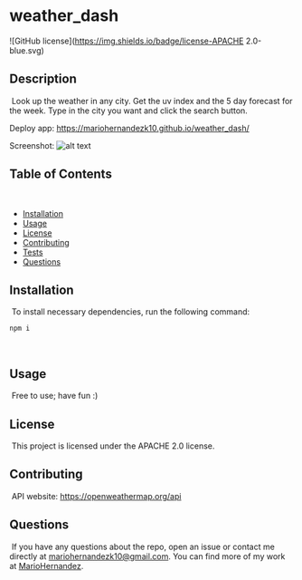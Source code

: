# weather_dash
![GitHub license](https://img.shields.io/badge/license-APACHE 2.0-blue.svg)
​
## Description
​
Look up the weather in any city. Get the uv index and the 5 day forecast for the week. Type in the 
city you want and click the search button.

Deploy app: https://mariohernandezk10.github.io/weather_dash/

Screenshot:
![alt text](https://github.com/mariohernandezk10/weather_dash/img/SS.png)
​
## Table of Contents 
​
* [Installation](#installation)
​
* [Usage](#usage)
​
* [License](#license)
​
* [Contributing](#contributing)
​
* [Tests](#tests)
​
* [Questions](#questions)
​
## Installation
​
To install necessary dependencies, run the following command:
​
```
npm i
```
​
## Usage
​
Free to use; have fun :)
​
## License
​
This project is licensed under the APACHE 2.0 license.
  
## Contributing
​
API website: https://openweathermap.org/api
​
## Questions
​
If you have any questions about the repo, open an issue or contact me directly at mariohernandezk10@gmail.com. You can find more of my work at [MarioHernandez](https://github.com/mariohernandezk10/weather_dash).
